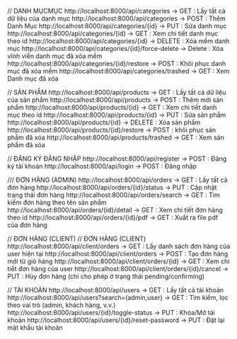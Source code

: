 // DANH MỤCMỤC
http://localhost:8000/api/categories -> GET : Lấy tất cả dữ liệu của danh mục
http://localhost:8000/api/categories -> POST : Thêm Danh Mục
http://localhost:8000/api/categories/{id} -> PUT : Sửa danh mục
http://localhost:8000/api/categories/{id} -> GET : Xem chi tiết danh mục theo id
http://localhost:8000/api/categories/{id} -> DELETE : Xóa mềm danh mục
http://localhost:8000/api/categories/{id}/force-delete -> Delete : Xóa vĩnh viễn danh mục đã xóa mềm
http://localhost:8000/api/categories/{id}/restore -> POST : Khôi phục danh mục đã xóa mềm
http://localhost:8000/api/categories/trashed -> GET : Xem Danh mục đã xóa


// SẢN PHẨM
http://localhost:8000/api/products -> GET : Lấy tất cả dữ liệu của sản phẩm
http://localhost:8000/api/products -> POST : Thêm mới sản phẩm
http://localhost:8000/api/products/{id} -> GET : Xem chi tiết danh mục theo id
http://localhost:8000/api/products/{id} -> PUT : Sửa sản phẩm 
http://localhost:8000/api/products/{id} -> DELETE : Xóa sản phẩm
http://localhost:8000/api/products/{id}/restore -> POST : khôi phục sản phẩm đã xóa
http://localhost:8000/api/products/trashed -> GET : Xem sản phẩm đã xóa


// ĐĂNG KÝ ĐĂNG NHẬP
http://localhost:8000/api/register -> POST : Đăng ký tài khoản
http://localhost:8000/api/login -> POST : Đăng nhập


/// ĐƠN HÀNG (ADMIN)
http://localhost:8000/api/orders  -> GET : Lấy tất cả đơn hàng
http://localhost:8000/api/orders/{id}/status -> PUT : Cập nhật trạng thái đơn hàng
http://localhost:8000/api/orders/search -> GET : Tìm kiếm đơn hàng theo tên sản phẩm
http://localhost:8000/api/orders/{id}/detail -> GET : Xem chi tiết đơn hàng theo id
http://localhost:8000/api/orders/{id}/pdf -> GET : Xuất ra file pdf của đơn hàng

// ĐƠN HÀNG (CLIENT)
// ĐƠN HÀNG (CLIENT)
http://localhost:8000/api/client/orders -> GET : Lấy danh sách đơn hàng của user hiện tại
http://localhost:8000/api/client/orders -> POST : Tạo đơn hàng mới từ giỏ hàng
http://localhost:8000/api/client/orders/{id} -> GET : Xem chi tiết đơn hàng của user
http://localhost:8000/api/client/orders/{id}/cancel -> PUT : Hủy đơn hàng (chỉ cho phép ở trạng thái pending/confirming)


// TÀI KHOẢN
http://localhost:8000/api/users  -> GET : Lấy tất cả tài khoản
http://localhost:8000/api/users?search=(admin,user)  -> GET : Tìm kiếm, lọc theo vai trò (admin, khách hàng, v.v.)
http://localhost:8000/api/users/{id}/toggle-status -> PUT : Khóa/Mở tài khoản
http://localhost:8000/api/users/{id}/reset-password -> PUT : Đặt lại mật khẩu tài khoản


